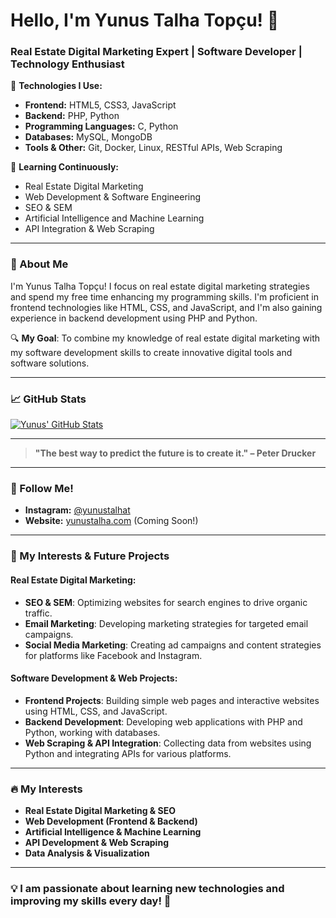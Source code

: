 # Hello, I'm Yunus Talha Topçu! 👋

### Real Estate Digital Marketing Expert | Software Developer | Technology Enthusiast

🔧 **Technologies I Use:**
- **Frontend:** HTML5, CSS3, JavaScript
- **Backend:** PHP, Python
- **Programming Languages:** C, Python
- **Databases:** MySQL, MongoDB
- **Tools & Other:** Git, Docker, Linux, RESTful APIs, Web Scraping

🌱 **Learning Continuously:**
- Real Estate Digital Marketing
- Web Development & Software Engineering
- SEO & SEM
- Artificial Intelligence and Machine Learning
- API Integration & Web Scraping

---

### 🚀 About Me
I'm Yunus Talha Topçu! I focus on real estate digital marketing strategies and spend my free time enhancing my programming skills. I'm proficient in frontend technologies like HTML, CSS, and JavaScript, and I'm also gaining experience in backend development using PHP and Python.

🔍 **My Goal**: To combine my knowledge of real estate digital marketing with my software development skills to create innovative digital tools and software solutions.

---

### 📈 GitHub Stats
[![Yunus' GitHub Stats](https://github-readme-stats.vercel.app/api?username=yunustalhat&show_icons=true&hide_title=true&count_private=true&hide=prs&theme=radical)](https://github.com/yunustalhat)

---

> **"The best way to predict the future is to create it." – Peter Drucker**  

---

### 💬 Follow Me!
- **Instagram:** [@yunustalhat](https://instagram.com/yunustalhat)
- **Website:** [yunustalha.com](https://yunustalha.com) (Coming Soon!)
  
---

### 📂 My Interests & Future Projects
#### Real Estate Digital Marketing:
- **SEO & SEM**: Optimizing websites for search engines to drive organic traffic.
- **Email Marketing**: Developing marketing strategies for targeted email campaigns.
- **Social Media Marketing**: Creating ad campaigns and content strategies for platforms like Facebook and Instagram.

#### Software Development & Web Projects:
- **Frontend Projects**: Building simple web pages and interactive websites using HTML, CSS, and JavaScript.
- **Backend Development**: Developing web applications with PHP and Python, working with databases.
- **Web Scraping & API Integration**: Collecting data from websites using Python and integrating APIs for various platforms.

---

### 🔥 My Interests
- **Real Estate Digital Marketing & SEO**
- **Web Development (Frontend & Backend)**
- **Artificial Intelligence & Machine Learning**
- **API Development & Web Scraping**
- **Data Analysis & Visualization**

---

### 💡 **I am passionate about learning new technologies and improving my skills every day!** 🚀
